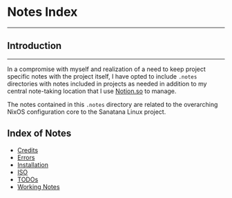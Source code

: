 # Notes Index

---

## Introduction

---

In a compromise with myself and realization of a need to keep project specific notes with the project itself, I have opted to include `.notes` directories with notes included in projects as needed in addition to my central note-taking location that I use [Notion.so](https://notion.so) to manage.

The notes contained in this `.notes` directory are related to the overarching NixOS configuration core to the Sanatana Linux project.

## Index of Notes

- [Credits](./credits.md)
- [Errors](./errors/index.md)
- [Installation](./installation.md)
- [ISO](./iso.md)
- [TODOs](./todo/index.md)
- [Working Notes](./working-notes.md)
